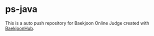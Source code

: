 # ps-java
This is a auto push repository for Baekjoon Online Judge created with [BaekjoonHub](https://github.com/BaekjoonHub/BaekjoonHub).
